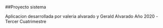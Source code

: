 ##Proyecto sistema

Aplicacion desarrollada por valeria alvarado y Gerald Alvarado
Año 2020 -Tercer Cuatrimestre 
